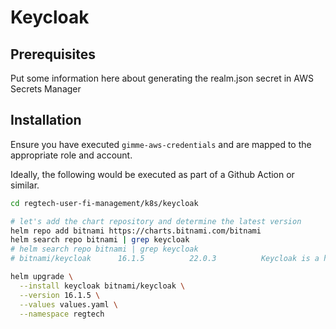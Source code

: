 # Keycloak

## Prerequisites

Put some information here about generating the realm.json secret in AWS Secrets Manager

## Installation

Ensure you have executed `gimme-aws-credentials` and are mapped to the appropriate role and account.

Ideally, the following would be executed as part of a Github Action or similar.

```bash
cd regtech-user-fi-management/k8s/keycloak

# let's add the chart repository and determine the latest version
helm repo add bitnami https://charts.bitnami.com/bitnami
helm search repo bitnami | grep keycloak
# helm search repo bitnami | grep keycloak
# bitnami/keycloak     	16.1.5       	22.0.3       	Keycloak is a high performance Java-based ident...

helm upgrade \
  --install keycloak bitnami/keycloak \
  --version 16.1.5 \
  --values values.yaml \
  --namespace regtech
```
